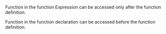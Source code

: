 Function in the function Expression can be accessed only after the function definition.
 
Function in the function declaration can be accessed before the function definition.
